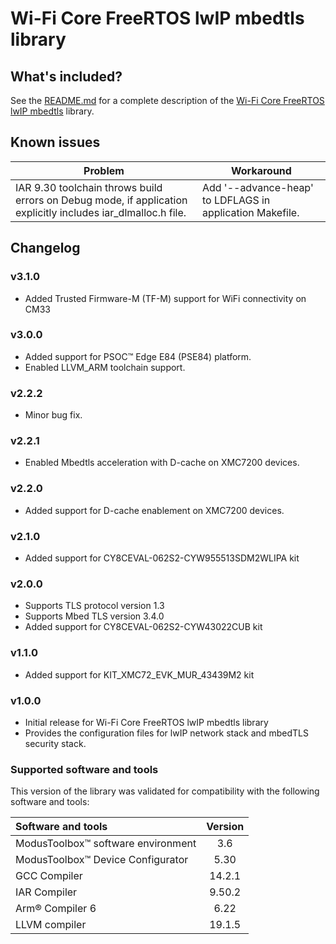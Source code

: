 # Wi-Fi Core FreeRTOS lwIP mbedtls library

## What's included?

See the [README.md](./README.md) for a complete description of the [Wi-Fi Core FreeRTOS lwIP mbedtls](https://github.com/Infineon/wifi-core-freertos-lwip-mbedtls) library.

## Known issues
| Problem | Workaround |
| ------- | ---------- |
| IAR 9.30 toolchain throws build errors on Debug mode, if application explicitly includes iar_dlmalloc.h file. | Add '--advance-heap' to LDFLAGS in application Makefile. |

## Changelog

### v3.1.0
- Added Trusted Firmware-M (TF-M) support for WiFi connectivity on CM33

### v3.0.0

- Added support for PSOC™ Edge E84 (PSE84) platform.
- Enabled LLVM_ARM toolchain support.

### v2.2.2

- Minor bug fix.

### v2.2.1

- Enabled Mbedtls acceleration with D-cache on XMC7200 devices.

### v2.2.0

- Added support for D-cache enablement on XMC7200 devices.

### v2.1.0

- Added support for CY8CEVAL-062S2-CYW955513SDM2WLIPA kit

### v2.0.0

- Supports TLS protocol version 1.3
- Supports Mbed TLS version 3.4.0
- Added support for CY8CEVAL-062S2-CYW43022CUB kit

### v1.1.0

- Added support for KIT_XMC72_EVK_MUR_43439M2 kit

### v1.0.0

- Initial release for Wi-Fi Core FreeRTOS lwIP mbedtls library
- Provides the configuration files for lwIP network stack and mbedTLS security stack.

### Supported software and tools

This version of the library was validated for compatibility with the following software and tools:

| Software and tools                                              | Version |
| :---                                                            | :----:  |
| ModusToolbox&trade; software environment                        | 3.6     |
| ModusToolbox&trade; Device Configurator                         | 5.30    |
| GCC Compiler                                                    | 14.2.1  |
| IAR Compiler                                                    | 9.50.2  |
| Arm&reg; Compiler 6                                             | 6.22    |
| LLVM compiler                                                   | 19.1.5  |

